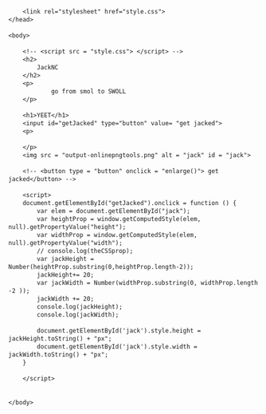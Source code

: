 
<html>
    <head>
        
        <link rel="stylesheet" href="style.css">
    </head>
    
    <body>

        <!-- <script src = "style.css"> </script> -->
        <h2>
            JackNC
        </h2>
        <p>
                go from smol to SWOLL
        </p>
    
        <h1>YEET</h1>
        <input id="getJacked" type="button" value= "get jacked">
        <p> 

        </p>
        <img src = "output-onlinepngtools.png" alt = "jack" id = "jack">
        
        <!-- <button type = "button" onclick = "enlarge()"> get jacked</button> -->
        
        <script> 
        document.getElementById("getJacked").onclick = function () {
            var elem = document.getElementById("jack");
            var heightProp = window.getComputedStyle(elem, null).getPropertyValue("height");
            var widthProp = window.getComputedStyle(elem, null).getPropertyValue("width");
            // console.log(theCSSprop);
            var jackHeight = Number(heightProp.substring(0,heightProp.length-2));
            jackHeight+= 20;
            var jackWidth = Number(widthProp.substring(0, widthProp.length -2 ));
            jackWidth += 20;
            console.log(jackHeight);
            console.log(jackWidth);
        
            document.getElementById('jack').style.height = jackHeight.toString() + "px";
            document.getElementById('jack').style.width = jackWidth.toString() + "px";
        }
       
        </script>
        
        
    </body>
</html>
